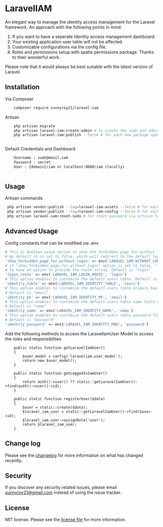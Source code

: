 # LaravelIAM

An elegant way to manage the identity access management for the Laravel framework.
An approach with the following points in mind:
1. If you want to have a seperate Identity access management dashboard.
2. Your existing application user table will not be affected.
3. Customizable configurations via the config file.
4. Roles and permissions setup with spatie permissions package. Thanks to their wonderful work.

Please note that it would always be best suitable with the latest version of Laravel.
## Installation

Via Composer

``` bash
    composer require sunnyroy21/laravel-iam

```
Artisan 
``` bash
    php artisan migrate
    php artisan laravel-iam:create-admin # to create the sudo and administrator setup
    php artisan laravel-iam:publish --force # for each new package update for all publishable contents
    
```   
Default Credentials and Dashboard 
``` bash
    Username : sudo@email.com
    Password : secret 
    User : {domain}/iam or localhost:8000/iam (locally)
    
```  

## Usage

Artisan commands

``` bash
 php artisan vendor:publish --tag=laravel-iam-assets --force # for each new package update
 php artisan vendor:publish --tag=laravel-iam-config --force # for each new package update 
 php artisan laravel-iam:reset-sudo # for reset password via artisan to default password "secret"

```

## Advanced Usage

Config constants that can be modified via .env

``` bash
# This is boolean value option to show the forbidden page for without logged in user. 
# By default it is set to false, which will redirect to the default login page.
'show_forbidden_page_for_without_login' => env('LARAVEL_IAM_WITHOUT_LOGIN_CHECK', false)
# if "show_forbidden_page_for_without_login" option is set to false, "login_route" enables
# to have an option to provide the route string. Default is "login"
'login_route' => env('LARAVEL_IAM_LOGIN_ROUTE', 'login')
# This option enables to customize the default users table. Default is "users"    
'identity_table' => env('LARAVEL_IAM_IDENTITY_TABLE', 'users')
# This option enables to customize the default users table primary key column name. 
# Default is "email" 
'identity_pk' => env('LARAVEL_IAM_IDENTITY_PK', 'email')
# This option enables to customize the default users table name field column name. 
# Default is "name" 
'identity_name' => env('LARAVEL_IAM_IDENTITY_NAME', 'name')
# This option enables to customize the default users table password field column name. 
# Default is "password" 
'identity_password' => env('LARAVEL_IAM_IDENTITY_PWD', 'password')

```

Add the following methods to access the LaravelIamUser Model to access the roles and responsiblities

```
    public static function getLaravelIamUser()
    {
        $user_model = config('laraveliam.user_model');
        return new $user_model();
    }

    public static function getLoggedInIamUser()
    {
        return auth()->user() ?? static::getLaravelIamUser()->find(auth()->user()->id);
    }

    public static function registerUser($data)
    {
        $user = static::create($data);
        $laravel_iam_user = static::getLaravelIamUser()->find($user->id);
        $laravel_iam_user->assignRole('user');
        return $laravel_iam_user;
    }
```

## Change log

Please see the [changelog](changelog.md) for more information on what has changed recently.

## Security

If you discover any security related issues, please email sunnyroy21@gmail.com instead of using the issue tracker.

## License

MIT license. Please see the [license file](license.md) for more information.

